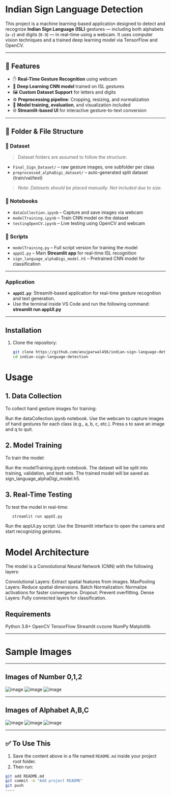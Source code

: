 # Indian Sign Language Detection

This project is a machine learning-based application designed to detect and recognize **Indian Sign Language (ISL)** gestures — including both alphabets (`a-z`) and digits (`0-9`) — in real-time using a webcam. It uses computer vision techniques and a trained deep learning model via TensorFlow and OpenCV.

---

## 🚀 Features

- ✋ **Real-Time Gesture Recognition** using webcam
- 🧠 **Deep Learning CNN model** trained on ISL gestures
- 🖼️ **Custom Dataset Support** for letters and digits
- ⚙️ **Preprocessing pipeline**: Cropping, resizing, and normalization
- 🧪 **Model training, evaluation**, and visualization included
- 🌐 **Streamlit-based UI** for interactive gesture-to-text conversion

---

## 📁 Folder & File Structure

### 📂 Dataset

> Dataset folders are assumed to follow the structure:
- `Final_Sign_Dataset/` – raw gesture images, one subfolder per class
- `preprocessed_alphaDigi_dataset/` – auto-generated split dataset (train/val/test)

> _Note: Datasets should be placed manually. Not included due to size._

### 📓 Notebooks

- `dataCollection.ipynb` – Capture and save images via webcam
- `modelTraining.ipynb` – Train CNN model on the dataset
- `testingOpenCV.ipynb` – Live testing using OpenCV and webcam

### 📂 Scripts

- `modelTraining.py` – Full script version for training the model
- `appUI.py` – Main **Streamlit app** for real-time ISL recognition
- `sign_language_alphaDigi_model.h5` – Pretrained CNN model for classification
  
---
### Application

- **`appUI.py`**: Streamlit-based application for real-time gesture recognition and text generation.
- Use the terminal inside VS Code and run the following command: **streamlit run appUI.py**

---

## Installation

1. Clone the repository:
   ```bash
   git clone https://github.com/anujparwal456/indian-sign-language-detection.git
   cd indian-sign-language-detection
   ```
# Usage

## 1. Data Collection

To collect hand gesture images for training:

Run the dataCollection.ipynb notebook.
Use the webcam to capture images of hand gestures for each class (e.g., a, b, c, etc.).
Press s to save an image and q to quit.

## 2. Model Training

To train the model:

Run the modelTraining.ipynb notebook.
The dataset will be split into training, validation, and test sets.
The trained model will be saved as sign_language_alphaDigi_model.h5.

## 3. Real-Time Testing

To test the model in real-time:

```bash
   streamlit run appUI.py
```
Run the appUI.py script:
Use the Streamlit interface to open the camera and start recognizing gestures.

# Model Architecture

The model is a Convolutional Neural Network (CNN) with the following layers:

Convolutional Layers: Extract spatial features from images.
MaxPooling Layers: Reduce spatial dimensions.
Batch Normalization: Normalize activations for faster convergence.
Dropout: Prevent overfitting.
Dense Layers: Fully connected layers for classification.

## Requirements

Python 3.8+
OpenCV
TensorFlow
Streamlit
cvzone
NumPy
Matplotlib


---
# Sample Images 
---
## Images of Number 0,1,2
![image](https://github.com/user-attachments/assets/209b9895-a2c8-4607-a924-ef4931fd0dd9)
![image](https://github.com/user-attachments/assets/b63b165f-bdce-4f66-9a6c-0d8ee267dbec)
![image](https://github.com/user-attachments/assets/e4c3b3c5-66a6-49e2-9e29-e7b3e06b6da3)

---
## Images of Alphabet A,B,C
![image](https://github.com/user-attachments/assets/5345dbf7-f27e-4650-b3ed-2f1d1242ecab)
![image](https://github.com/user-attachments/assets/ed49c2d4-c558-41de-bd72-c4653e402b1a)
![image](https://github.com/user-attachments/assets/9775d77e-3001-490d-a833-9bf8eda8b4e4)

---
## ✅ To Use This

1. Save the content above in a file named `README.md` inside your project root folder.
2. Then run:

```bash
git add README.md
git commit -m "Add project README"
git push
----
